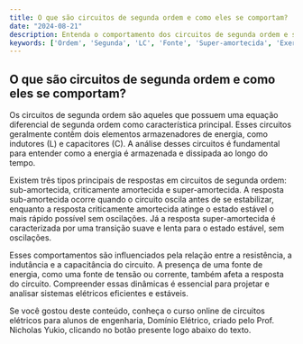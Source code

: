 ```yaml
---
title: O que são circuitos de segunda ordem e como eles se comportam?
date: "2024-08-21"
description: Entenda o comportamento dos circuitos de segunda ordem e suas características principais.
keywords: ['Ordem', 'Segunda', 'LC', 'Fonte', 'Super-amortecida', 'Exercício', 'sub-amortecida']
---
```


## O que são circuitos de segunda ordem e como eles se comportam?

Os circuitos de segunda ordem são aqueles que possuem uma equação diferencial de segunda ordem como característica principal. Esses circuitos geralmente contêm dois elementos armazenadores de energia, como indutores (L) e capacitores (C). A análise desses circuitos é fundamental para entender como a energia é armazenada e dissipada ao longo do tempo.

Existem três tipos principais de respostas em circuitos de segunda ordem: sub-amortecida, criticamente amortecida e super-amortecida. A resposta sub-amortecida ocorre quando o circuito oscila antes de se estabilizar, enquanto a resposta criticamente amortecida atinge o estado estável o mais rápido possível sem oscilações. Já a resposta super-amortecida é caracterizada por uma transição suave e lenta para o estado estável, sem oscilações.

Esses comportamentos são influenciados pela relação entre a resistência, a indutância e a capacitância do circuito. A presença de uma fonte de energia, como uma fonte de tensão ou corrente, também afeta a resposta do circuito. Compreender essas dinâmicas é essencial para projetar e analisar sistemas elétricos eficientes e estáveis.

Se você gostou deste conteúdo, conheça o curso online de circuitos elétricos para alunos de engenharia, Domínio Elétrico, criado pelo Prof. Nicholas Yukio, clicando no botão presente logo abaixo do texto.